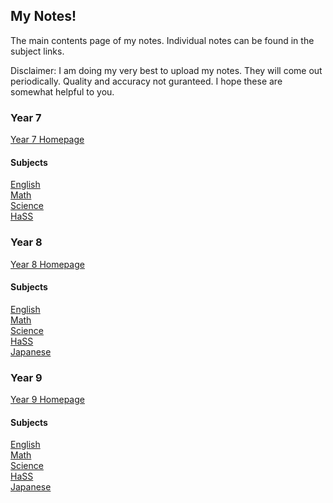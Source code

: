<body>
  <h2>My Notes!</h2>
  <p>The main contents page of my notes. Individual notes can be found in the subject links.</p>
  <p>Disclaimer: I am doing my very best to upload my notes. They will come out periodically. Quality and accuracy not guranteed. I hope these are somewhat helpful to you.</p>
  <h3>Year 7</h3>
  <p><a href="https://shan-mei.github.io/shanmeis-notes/notes/year-7.html">Year 7 Homepage</a></p>
  <h4>Subjects</h4>
  <p><a href="https://shan-mei.github.io/shanmeis-notes/notes/year-7/english.html">English</a><br><a href="https://shan-mei.github.io/shanmeis-notes/notes/year-7/math.html">Math</a><br><a href="https://shan-mei.github.io/shanmeis-notes/notes/year-7/science.html">Science</a><br><a href="https://shan-mei.github.io/shanmeis-notes/notes/year-7/hass.html">HaSS</a></p>
  <h3>Year 8</h3>
  <p><a href="https://shan-mei.github.io/shanmeis-notes/notes/year-8.html">Year 8 Homepage</a></p>
  <h4>Subjects</h4>
  <p><a href="https://shan-mei.github.io/shanmeis-notes/notes/year-8/english.html">English</a><br><a href="https://shan-mei.github.io/shanmeis-notes/notes/year-8/math.html">Math</a><br><a href="https://shan-mei.github.io/shanmeis-notes/notes/year-8/science.html">Science</a><br><a href="https://shan-mei.github.io/shanmeis-notes/notes/year-8/hass.html">HaSS</a><br><a href="https://shan-mei.github.io/shanmeis-notes/notes/year-8/japanese.html">Japanese</a></p>
  <h3>Year 9</h3>
  <p><a href="https://shan-mei.github.io/shanmeis-notes/notes/year-9.html">Year 9 Homepage</a></p>
  <h4>Subjects</h4>
  <p><a href="https://shan-mei.github.io/shanmeis-notes/notes/year-9/english.html">English</a><br><a href="https://shan-mei.github.io/shanmeis-notes/notes/year-9/math.html">Math</a><br><a href="https://shan-mei.github.io/shanmeis-notes/notes/year-9/science.html">Science</a><br><a href="https://shan-mei.github.io/shanmeis-notes/notes/year-9/hass.html">HaSS</a><br><a href="https://shan-mei.github.io/shanmeis-notes/notes/year-9/japanese.html">Japanese</a></p>
</body>

